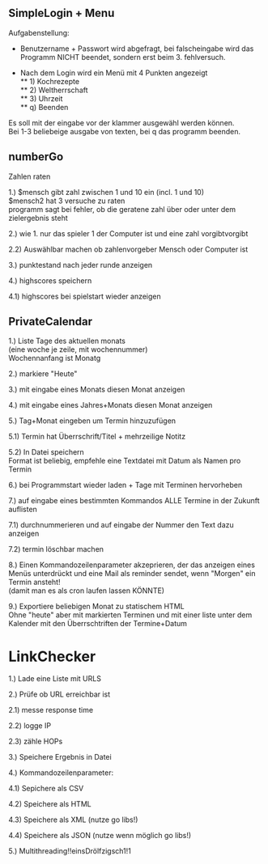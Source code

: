 ## SimpleLogin + Menu ##

Aufgabenstellung:
 
* Benutzername + Passwort wird abgefragt, bei falscheingabe wird das Programm NICHT beendet, sondern erst beim 3. fehlversuch.
 
* Nach dem Login wird ein Menü mit 4 Punkten angezeigt  
** 1) Kochrezepte  
** 2) Weltherrschaft  
** 3) Uhrzeit  
** q) Beenden  
 
Es soll mit der eingabe vor der klammer ausgewähl werden können.  
Bei 1-3 beliebeige ausgabe von texten, bei q das programm beenden.  
 


## numberGo ##
 
Zahlen raten
 
1.)
$mensch gibt zahl zwischen 1 und 10 ein (incl. 1 und 10)  
$mensch2 hat 3 versuche zu raten  
programm sagt bei fehler, ob die geratene zahl über oder unter dem zielergebnis steht  
 
2.)
wie 1. nur das spieler 1 der Computer ist und eine zahl vorgibtvorgibt
 
2.2)
Auswählbar machen ob zahlenvorgeber Mensch oder Computer ist
 
3.)
punktestand nach jeder runde anzeigen
 
4.)
highscores speichern
 
4.1)
highscores bei spielstart wieder anzeigen
 
 
## PrivateCalendar ##
 
1.)
Liste Tage des aktuellen monats  
(eine woche je zeile, mit wochennummer)  
Wochennanfang ist Monatg
 
2.)
markiere "Heute"
 
3.)
mit eingabe eines Monats diesen Monat anzeigen
 
4.) 
mit eingabe eines Jahres+Monats diesen Monat anzeigen
 
5.)
Tag+Monat eingeben um Termin hinzuzufügen
 
5.1) 
Termin hat Überrschrift/Titel + mehrzeilige Notitz
 
5.2)
In Datei speichern  
Format ist beliebig, empfehle eine Textdatei mit Datum als Namen pro Termin
 
6.)
bei Programmstart wieder laden + Tage mit Terminen hervorheben
 
7.)
auf eingabe eines  bestimmten Kommandos ALLE Termine in der Zukunft auflisten
 
7.1)
durchnummerieren und auf eingabe der Nummer den Text dazu anzeigen
 
7.2)
termin löschbar machen
 
8.)
Einen Kommandozeilenparameter akzeprieren, der das anzeigen eines Menüs unterdrückt und eine Mail als reminder sendet, wenn "Morgen" ein Termin ansteht!  
(damit man es als cron laufen lassen KÖNNTE)
 
9.)
Exportiere beliebigen Monat zu statischem HTML  
Ohne "heute" aber mit markierten Terminen und mit einer liste unter dem Kalender mit den Überrschtriften der Termine+Datum

 
# LinkChecker #
 
1.) Lade eine Liste mit URLS
 
2.) Prüfe ob URL erreichbar ist
 
2.1) messe response time
 
2.2) logge IP
 
2.3) zähle HOPs
 
3.) Speichere Ergebnis in Datei
 
4.) Kommandozeilenparameter:
 
4.1) Sepichere als CSV
 
4.2) Speichere als HTML
 
4.3) Speichere als XML (nutze go libs!)
 
4.4) Speichere als JSON (nutze wenn möglich go libs!)
 
5.) Multithreading!!einsDrölfzigsch1!1
